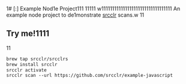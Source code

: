 1# [:] Example Nod1e Project111
11111
w111111111111111111111111111111111
An example node project to de1monstrate [srcclr](https://www.srcclr.com) scans.w
11
## Try me!1111
11
```1
brew tap srcclr/srcclrs
brew install srcclr
srcclr activate
srcclr scan --url https://github.com/srcclr/example-javascript
```
